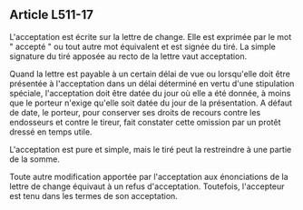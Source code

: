 Article L511-17
----
L'acceptation est écrite sur la lettre de change. Elle est exprimée par le mot "
accepté " ou tout autre mot équivalent et est signée du tiré. La simple
signature du tiré apposée au recto de la lettre vaut acceptation.

Quand la lettre est payable à un certain délai de vue ou lorsqu'elle doit être
présentée à l'acceptation dans un délai déterminé en vertu d'une stipulation
spéciale, l'acceptation doit être datée du jour où elle a été donnée, à moins
que le porteur n'exige qu'elle soit datée du jour de la présentation. A défaut
de date, le porteur, pour conserver ses droits de recours contre les endosseurs
et contre le tireur, fait constater cette omission par un protêt dressé en temps
utile.

L'acceptation est pure et simple, mais le tiré peut la restreindre à une partie
de la somme.

Toute autre modification apportée par l'acceptation aux énonciations de la
lettre de change équivaut à un refus d'acceptation. Toutefois, l'accepteur est
tenu dans les termes de son acceptation.

